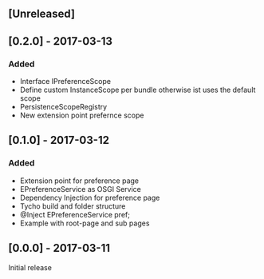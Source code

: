 ## [Unreleased]

## [0.2.0] - 2017-03-13

### Added 
- Interface IPreferenceScope
- Define custom InstanceScope per bundle otherwise ist uses the default scope
- PersistenceScopeRegistry
- New extension point prefernce scope

## [0.1.0] - 2017-03-12

### Added
- Extension point for preference page
- EPreferenceService as OSGI Service
- Dependency Injection for preference page
- Tycho build and folder structure
- @Inject EPreferenceService pref;
- Example with root-page and sub pages

## [0.0.0] - 2017-03-11
Initial release